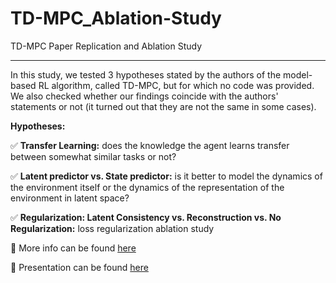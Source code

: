 # TD-MPC_Ablation-Study
TD-MPC Paper Replication and Ablation Study

---

In this study, we tested 3 hypotheses stated by the authors of the model-based RL algorithm, called TD-MPC, but for which no code was provided. We also checked whether our findings coincide with the authors' statements or not (it turned out that they are not the same in some cases).


**Hypotheses:**

✅ **Transfer Learning:** does the knowledge the agent learns transfer between somewhat similar tasks or not?

✅ **Latent predictor vs. State predictor:** is it better to model the dynamics of the environment itself or the dynamics of the representation of the environment in latent space?

✅ **Regularization: Latent Consistency vs. Reconstruction vs. No Regularization:** loss regularization ablation study

📖 More info can be found [here](https://drive.google.com/file/d/1hwRVb1wI6iXEAcnYdFdAsWSwD_AcFMkG/view?usp=sharing)

🎥 Presentation can be found [here](https://docs.google.com/presentation/d/18xaO1Jd3CGotI5UPzjxdGoXSjZAGQ6M6V-8CIJWwaBM/edit?usp=sharing)
